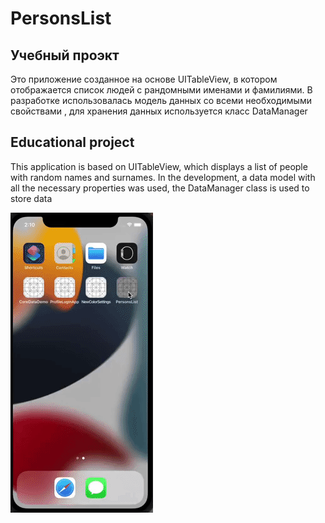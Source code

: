 # PersonsList

## Учебный проэкт
Это приложение созданное на основе UITableView, в котором отображается список людей с рандомными именами и фамилиями.
В разработке использовалась модель данных со всеми необходимыми свойствами , для хранения данных используется класс DataManager

## Educational project
This application is based on UITableView, which displays a list of people with random names and surnames.
In the development, a data model with all the necessary properties was used, the DataManager class is used to store data


![image](PersonsList/Assets.xcassets/personsList.gif)
